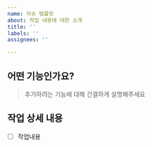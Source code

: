 ```yaml
---
name: 이슈 템플릿
about: 작업 내용에 대한 소개
title: ''
labels: ''
assignees: ''

---
```


## 어떤 기능인가요?

> 추가하려는 기능에 대해 간결하게 설명해주세요
## 작업 상세 내용
- [ ] 작업내용
